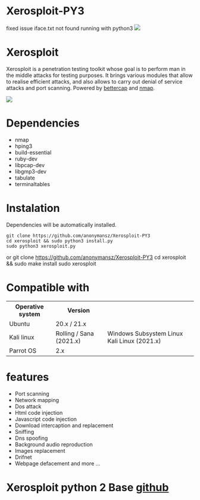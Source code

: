 # Xerosploit-PY3
fixed issue iface.txt not found running with python3
<IMG SRC="https://i.imgur.com/B6bnxRJ.png">

Xerosploit
=
Xerosploit is a penetration testing toolkit whose goal is to perform man in the middle attacks for testing purposes. It brings various modules that allow to realise efficient attacks, and also allows to carry out denial of service attacks and port scanning.
Powered by <a href="https://www.bettercap.org"> bettercap</a> and <a href="https://www.bettercap.org"> nmap</a>.

<IMG SRC="https://camo.githubusercontent.com/0d74c2e88e10211979d4ab7877e0299addd8dfe3755d1fbb24a5cc8206859530/687474703a2f2f692e696d6775722e636f6d2f626272343845702e706e67">

Dependencies
=

- nmap 
- hping3 
- build-essential 
- ruby-dev 
- libpcap-dev 
- libgmp3-dev
- tabulate 
- terminaltables

Instalation
=
Dependencies will be automatically installed.

    git clone https://github.com/anonymansz/Xerosploit-PY3
    cd xerosploit && sudo python3 install.py
    sudo python3 xerosploit.py
or
    git clone https://github.com/anonymansz/Xerosploit-PY3
    cd xerosploit && sudo make install
    sudo xerosploit

Compatible with
=

<table>
    <tr>
        <th>Operative system</th>
        <th> Version </th>
    </tr>
    <tr>
        <td>Ubuntu</td>
        <td> 20.x  / 21.x </td>
    </tr>
    <tr>
        <td> Kali linux </td>
        <td> Rolling / Sana (2021.x) </td>
        <td> Windows Subsystem Linux Kali Linux (2021.x) </td>
    </tr>
    <tr>
        <td>Parrot OS</td>
        <td>2.x </td>
    </tr>
</table>

features 
=
- Port scanning
- Network mapping
- Dos attack
- Html code injection
- Javascript code injection
- Download intercaption and replacement
- Sniffing
- Dns spoofing
- Background audio reproduction
- Images replacement
- Drifnet
- Webpage defacement and more ...
 
 # Xerosploit python 2 Base [github](https://github.com/LionSec/xerosploit)
